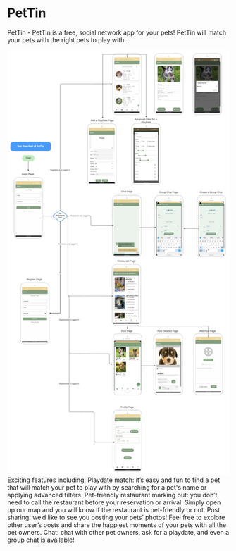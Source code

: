 # PetTin

PetTin - PetTin is a free, social network app for your pets! PetTin will match your pets with the right pets to play with. 

![wireframe](https://github.com/moonpiiiiie/PetTin/blob/main/WireFrame.png?raw=true)
Exciting features including:
Playdate match: it’s easy and fun to find a pet that will match your pet to play with by searching for a pet's name or applying advanced filters.
Pet-friendly restaurant marking out: you don’t need to call the restaurant before your reservation or arrival. Simply open up our map and you will know if the restaurant is pet-friendly or not.
Post sharing: we’d like to see you posting your pets’ photos! Feel free to explore other user’s posts and share the happiest moments of your pets with all the pet owners.
Chat: chat with other pet owners, ask for a playdate, and even a group chat is available!
